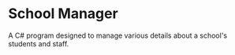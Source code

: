 # School Manager

A C# program designed to manage various details about a school's students
and staff.